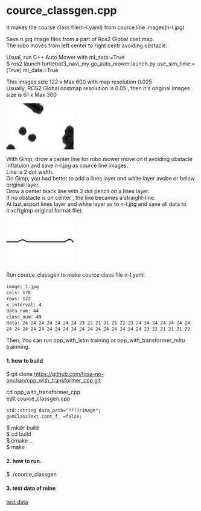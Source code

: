 # cource_classgen.cpp  

It makes the course class file(n-l.yaml) from cource line images(n-l.jpg)  

Save n.jpg image files from a part of Ros2 Global cost map.   
The robo moves from left center to right centr avoiding obstacle.  

Usual, run C++ Auto Mower with ml_data:=True  
$ ros2 launch turtlebot3_navi_my go_auto_mower.launch.py use_sim_time:=[True] ml_data:=True

This images size 122 x Max 600 with map resolution 0.025  
Usually, ROS2 Global costmap resolution is 0.05 , then it's original images size is 61 x Max 300  

![n.jpg file](https://github.com/tosa-no-onchan/opp_with_transformer_cpp/blob/main/images/1.jpg)  

With Gimp, drow a center line for robo mower move on it avoiding obstacle inflatuion and save n-l.jpg as cource line images.  
Line is 2 dot width.  
On Gimp, you had better to add a lines layer and white layer avobe or below original layer.  
Drow a center black line with 2 dot pencil on a lines layer.  
If no obstacle is on center , the line becames a straight-line.   
At last,export lines layer and white layer as to n-l.jpg and save all data to n.xcf(gimp original format file).  

![n-l.jpg file](https://github.com/tosa-no-onchan/opp_with_transformer_cpp/blob/main/images/1-l.jpg)  

Run cource_classgen to make cource class file n-l.yaml.  

``````
image: 1.jpg
cols: 178
rows: 122
x_interval: 4
data_num: 44
class_num: 49
data: 24 24 24 24 24 24 24 23 22 21 21 21 22 23 24 24 24 24 24 24 24 24 24 24 24 24 24 24 24 24 24 24 24 24 24 24 24 24 23 22 21 21 21 22
``````
Then, You can run opp_with_lstm training or opp_with_transformer_mltu trainning.  

#### 1. how to build  
$ git clone https://github.com/tosa-no-onchan/opp_with_transformer_cpp.git  

cd opp_with_transformer_cpp  
edit cource_classgen.cpp  

    std::string data_path="????/image";  
    genClassText.cont_f_ =false;

$ mkdir build  
$ cd build  
$ cmake ..  
$ make  

#### 2. how to run.  
$ ./cource_classgen  

#### 3. test data of mine  

[test data](https://huggingface.co/datasets/tosa-no-onchan/opp)
